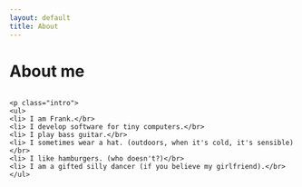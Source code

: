 ```yaml
---
layout: default
title: About 
---
```


<div class="post">
	<h1 class="pageTitle">About me</h1>
	<div align="center">
		<img src="{{ '/assets/img/header3.png' | prepend: site.baseurl }}" alt=""> 
	</div>

	<p class="intro">
	<ul>
	<li> I am Frank.</br>
	<li> I develop software for tiny computers.</br>
	<li> I play bass guitar.</br>
	<li> I sometimes wear a hat. (outdoors, when it's cold, it's sensible) </br>
	<li> I like hamburgers. (who doesn't?)</br>
	<li> I am a gifted silly dancer (if you believe my girlfriend).</br>
	</ul>
</div>
